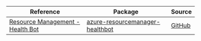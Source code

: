 | Reference | Package | Source |
|---|---|---|
|[Resource Management - Health Bot](resourcemanager-healthbot-readme.md)|[azure-resourcemanager-healthbot](https://repo1.maven.org/maven2/com/azure/resourcemanager/azure-resourcemanager-healthbot)|[GitHub](https://github.com/Azure/azure-sdk-for-java/blob/main/sdk/healthbot/azure-resourcemanager-healthbot)|
